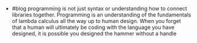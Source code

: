 - #blog programming is not just syntax or understanding how to connect libraries together. Programming is an understanding of the fundamentals of lambda calculus all the way up to human design. When you forget that a human will ultimately be coding with the language you have designed, it is possible you designed the hammer without a handle
